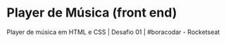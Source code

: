 # Player de Música (front end)

Player de música em HTML e CSS | Desafio 01 | #boracodar - Rocketseat
